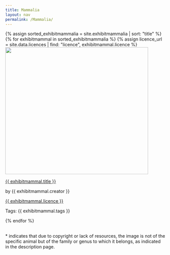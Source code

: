 ```yaml
---
title: Mammalia
layout: nav
permalink: /Mammalia/
---
```

<div id = "animal_mammalia">
  {% assign sorted_exhibitmammalia = site.exhibitmammalia | sort: "title" %}
  {% for exhibitmammal in sorted_exhibitmammalia %}
    {% assign licence_url = site.data.licences | find: "licence", exhibitmammal.licence %}
    <div class = "grid_cell">
      <a href = "{{ exhibitmammal.url | relative_url }}"><img src="{{ exhibitmammal.image-url }}" class="gallery_thumb" width="450" height="400"></a >
      <p class = "caption"><a href = "{{ exhibitmammal.url | relative_url }}">{{ exhibitmammal.title }}</a ></p> 
      <p>by {{ exhibitmammal.creator }}</p>
      <p><a href="{{ licence_url.url }}">{{ exhibitmammal.licence }}</a ></p >
      <p>Tags: {{ exhibitmammal.tags }}</p >
    </div>
  {% endfor %}
</div>

<br>
<div class="attention">
 <p>* indicates that due to copyright or lack of resources, the image is not of the specific animal but of the family or genus to which it belongs, as indicated in the description page.</p>
 </div>